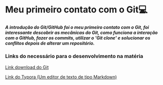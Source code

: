 # Meu primeiro contato com o Git:computer:

##### A introdução do Git/GitHub foi o meu primeiro contato com o Git, foi interessante descobrir as mecânicas do Git, como funciona a interação com o GitHub, fazer os commits, utilizar o 'Git clone' e solucionar os conflitos depois de alterar um repositório.

### Links do necessário para o desenvolvimento na matéria

[Link download do Git](https://git-scm.com/downloads)

[Link do Typora (Um editor de texto de tipo Markdown)](https://typora.io/)



